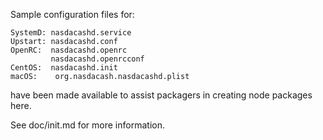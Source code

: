 Sample configuration files for:
```
SystemD: nasdacashd.service
Upstart: nasdacashd.conf
OpenRC:  nasdacashd.openrc
         nasdacashd.openrcconf
CentOS:  nasdacashd.init
macOS:    org.nasdacash.nasdacashd.plist
```
have been made available to assist packagers in creating node packages here.

See doc/init.md for more information.
